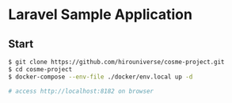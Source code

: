 # Laravel Sample Application

## Start

```bash
$ git clone https://github.com/hirouniverse/cosme-project.git
$ cd cosme-project
$ docker-compose --env-file ./docker/env.local up -d

# access http://localhost:8182 on browser
```
